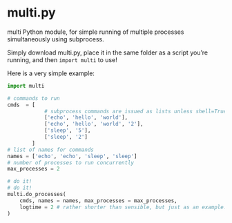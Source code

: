 # multi.py

multi Python module, for simple running of multiple processes simultaneously using subprocess.

Simply download multi.py, place it in the same folder as a script you’re running, and then ``import multi`` to use!

Here is a very simple example:

```python
import multi

# commands to run
cmds  = [
            # subprocess commands are issued as lists unless shell=True
            ['echo', 'hello', 'world'],
            ['echo', 'hello', 'world', '2'],
            ['sleep', '5'],
            ['sleep', '2']
        ]
# list of names for commands
names = ['echo', 'echo', 'sleep', 'sleep']
# number of processes to run concurrently
max_processes = 2

# do it!
# do it!
multi.do_processes(
    cmds, names = names, max_processes = max_processes, 
    logtime = 2 # rather shorter than sensible, but just as an example...
)
```
